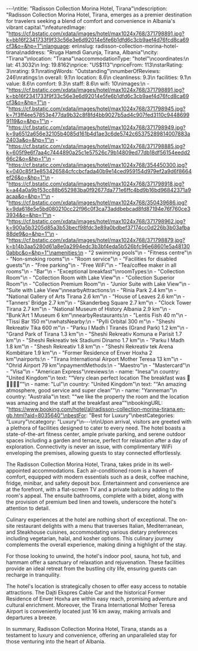---\ntitle: "Radisson Collection Morina Hotel, Tirana"\ndescription: "Radisson Collection Morina Hotel, Tirana, emerges as a premier destination for travelers seeking a blend of comfort and convenience in Albania's vibrant capital."\nfeaturedImage: "https://cf.bstatic.com/xdata/images/hotel/max1024x768/371798891.jpg?k=bb16f2341733f9f33c56e3e6d92014e5fe6b1dfd6c3cb9aef4d76fcd8ca69cf3&o=&hp=1"\nlanguage: en\nslug: radisson-collection-morina-hotel-tirana\naddress: "Rruga Hamdi Garunja, Tirana, Albania"\ncity: "Tirana"\nlocation: "Tirana"\naccommodationType: "hotel"\ncoordinates:\n  lat: 41.3032\n  lng: 19.8162\nprice: "US$113"\npriceFrom: 113\nstarRating: 3\nrating: 9.1\nratingWords: "Outstanding"\nnumberOfReviews: 246\nratings:\n  overall: 9.1\n  location: 8.6\n  cleanliness: 9.3\n  facilities: 9.1\n  value: 8.6\n  comfort: 9.3\n  staff: 8.6\n  wifi: 10\nimages:\n  - "https://cf.bstatic.com/xdata/images/hotel/max1024x768/371798891.jpg?k=bb16f2341733f9f33c56e3e6d92014e5fe6b1dfd6c3cb9aef4d76fcd8ca69cf3&o=&hp=1"\n  - "https://cf.bstatic.com/xdata/images/hotel/max1024x768/371798945.jpg?k=7f3ff4ee57853e477da9b32c8f8fd4bb9027b5ad4c907fed3110c94486999119&o=&hp=1"\n  - "https://cf.bstatic.com/xdata/images/hotel/max1024x768/371798949.jpg?k=9a6512a656e32105b4085d161b4d1ae3c6de5742c65375289814007883a2403a&o=&hp=1"\n  - "https://cf.bstatic.com/xdata/images/hotel/max1024x768/371798885.jpg?k=605f9e6f7aa4c7444890a25c1e57526c79b14809ed77db18df56154eedd266c2&o=&hp=1"\n  - "https://cf.bstatic.com/xdata/images/hotel/max1024x768/354450300.jpg?k=040c85f3e853426584cfccbcfada40b9e14ced959154d979ef2a9d6f8664ef26&o=&hp=1"\n  - "https://cf.bstatic.com/xdata/images/hotel/max1024x768/371798918.jpg?k=a44a0a9b153cc88b652983ba0f92677da771e6ffc4bd9b16bd96842371a9acaa&o=&hp=1"\n  - "https://cf.bstatic.com/xdata/images/hotel/max1024x768/350439686.jpg?k=9da618e5e5bd080210cc22f96c0f3ca73addbebcad8fd87194e76f760ce33934&o=&hp=1"\n  - "https://cf.bstatic.com/xdata/images/hotel/max1024x768/371798962.jpg?k=900a5b3205d85a3b53becf98fdc3e89a0bdbef37174cc0d226b3b03afba88de9&o=&hp=1"\n  - "https://cf.bstatic.com/xdata/images/hotel/max1024x768/371798879.jpg?k=b14b3aa5280d61a8e0a2994edc3b3bf4eda5b526bfc96e68601e5a481300abbc&o=&hp=1"\namenities:\n  - "2 swimming pools"\n  - "Fitness centre"\n  - "Non-smoking rooms"\n  - "Room service"\n  - "Facilities for disabled guests"\n  - "Free parking"\n  - "Free WiFi"\n  - "Tea/coffee maker in all rooms"\n  - "Bar"\n  - "Exceptional breakfast"\nroomTypes:\n  - "Collection Room"\n  - "Collection Room with Lake View"\n  - "Collection Superior Room"\n  - "Collection Premium Room"\n  - "Junior Suite with Lake View"\n  - "Suite with Lake View"\nnearbyAttractions:\n  - "Rinia Park 2.4 km"\n  - "National Gallery of Arts Tirana 2.6 km"\n  - "House of Leaves 2.6 km"\n  - "Tanners' Bridge 2.7 km"\n  - "Skanderbeg Square 2.7 km"\n  - "Clock Tower Tirana 2.7 km"\n  - "National Museum of History Albania 2.9 km"\n  - "Bunk'Art 1 Museum 6 km"\nnearbyRestaurants:\n  - "Lentis Fish 40 m"\n  - "Tissi Bar 150 m"\nwhatsNearby:\n  - "Pylli Orbital 300 m"\n  - "Sheshi Rekreativ Tika 600 m"\n  - "Parku I Madh I Tiranës (Grand Park) 1.2 km"\n  - "Grand Park of Tirana 1.3 km"\n  - "Sheshi Rekreativ Komuna e Parisit 1.7 km"\n  - "Sheshi Rekreativ tek Stadiumi Dinamo 1.7 km"\n  - "Parku I Madh 1.8 km"\n  - "Shesh Rekreativ 1.8 km"\n  - "Sheshi Rekreativ tek Arena Kombëtare 1.9 km"\n  - "Former Residence of Enver Hoxha 2 km"\nairports:\n  - "Tirana International Airport Mother Teresa 13 km"\n  - "Ohrid Airport 79 km"\npaymentMethods:\n  - "Maestro"\n  - "Mastercard"\n  - "Visa"\n  - "American Express"\nreviews:\n  - name: "Inesa"\n    country: "United Kingdom"\n    text: "“Very clean perfect location The breakfast was 🌟🌟🌟🌟🌟”"\n  - name: "Lul"\n    country: "United Kingdom"\n    text: "“An amazing atmosphere, good service and super clean”"\n  - name: "Yanneman"\n    country: "Australia"\n    text: "“we like the property the room and the location was amazing and the staff at the breakfast area”"\nbookingURL: "https://www.booking.com/hotel/al/radisson-collection-morina-tirana.en-gb.html?aid=8035640"\nbestFor: "Best for Luxury"\nbestCategories: "Luxury"\ncategory: "Luxury"\n---\n\nUpon arrival, visitors are greeted with a plethora of facilities designed to cater to every need. The hotel boasts a state-of-the-art fitness center, ample private parking, and serene outdoor spaces including a garden and terrace, perfect for relaxation after a day of exploration. Connectivity is never an issue, with complimentary WiFi enveloping the premises, allowing guests to stay connected effortlessly.

The Radisson Collection Morina Hotel, Tirana, takes pride in its well-appointed accommodations. Each air-conditioned room is a haven of comfort, equipped with modern essentials such as a desk, coffee machine, fridge, minibar, and safety deposit box. Entertainment and convenience are at the forefront, with a flat-screen TV and a private balcony adding to the room's appeal. The ensuite bathrooms, complete with a bidet, along with the provision of premium bed linen and towels, underscore the hotel's attention to detail.

Culinary experiences at the hotel are nothing short of exceptional. The on-site restaurant delights with a menu that traverses Italian, Mediterranean, and Steakhouse cuisines, accommodating various dietary preferences including vegetarian, halal, and kosher options. This culinary journey complements the overall experience, making dining a highlight of the stay.

For those looking to unwind, the hotel's indoor pool, sauna, hot tub, and hammam offer a sanctuary of relaxation and rejuvenation. These facilities provide an ideal retreat from the bustling city life, ensuring guests can recharge in tranquility.

The hotel's location is strategically chosen to offer easy access to notable attractions. The Dajti Ekspres Cable Car and the historical Former Residence of Enver Hoxha are within easy reach, promising adventure and cultural enrichment. Moreover, the Tirana International Mother Teresa Airport is conveniently located just 16 km away, making arrivals and departures a breeze.

In summary, Radisson Collection Morina Hotel, Tirana, stands as a testament to luxury and convenience, offering an unparalleled stay for those venturing into the heart of Albania.